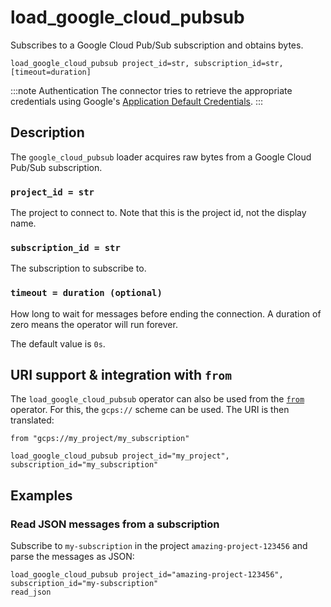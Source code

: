 # load_google_cloud_pubsub

Subscribes to a Google Cloud Pub/Sub subscription and obtains bytes.

```tql
load_google_cloud_pubsub project_id=str, subscription_id=str, [timeout=duration]
```

:::note Authentication
The connector tries to retrieve the appropriate credentials using Google's
[Application Default Credentials](https://google.aip.dev/auth/4110).
:::

## Description

The `google_cloud_pubsub` loader acquires raw bytes from a Google Cloud Pub/Sub
subscription.

### `project_id = str`

The project to connect to. Note that this is the project id, not the display name.

### `subscription_id = str`

The subscription to subscribe to.

### `timeout = duration (optional)`

How long to wait for messages before ending the connection. A duration of zero
means the operator will run forever.

The default value is `0s`.

## URI support & integration with `from`

The `load_google_cloud_pubsub` operator can also be used from the [`from`](from.md)
operator. For this, the `gcps://` scheme can be used. The URI is then translated:

```tql
from "gcps://my_project/my_subscription"
```
```tql
load_google_cloud_pubsub project_id="my_project", subscription_id="my_subscription"
```

## Examples

### Read JSON messages from a subscription

Subscribe to `my-subscription` in the project `amazing-project-123456` and parse
the messages as JSON:

```tql
load_google_cloud_pubsub project_id="amazing-project-123456", subscription_id="my-subscription"
read_json
```
